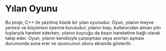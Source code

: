 # Yılan Oyunu
Bu proje, C++ ile yazılmış klasik bir yılan oyunudur. Oyun, yılanın meyve yemesi ve büyümesi üzerine kuruludur; yılanın başı, kullanıcıdan alınan yön tuşlarıyla hareket ederken, yılanın kuyruğu da başın hareketine bağlı olarak takip eder. Oyun, yılanın kendisiyle çarpışması veya sınırları aşması durumunda sona erer ve oyuncunun skoru ekranda gösterilir.
